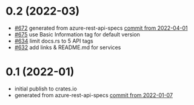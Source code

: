 # 0.2 (2022-03)

- [#672](https://github.com/Azure/azure-sdk-for-rust/pull/672) generated from azure-rest-api-specs [commit from 2022-04-01](https://github.com/Azure/azure-rest-api-specs/commit/48d85585897aa6ed448ca689b094e60377a25cb7)
- [#675](https://github.com/Azure/azure-sdk-for-rust/pull/675) use Basic Information tag for default version
- [#634](https://github.com/Azure/azure-sdk-for-rust/issues/634) limit docs.rs to 5 API tags
- [#632](https://github.com/Azure/azure-sdk-for-rust/issues/632) add links & README.md for services

# 0.1 (2022-01)

- initial publish to crates.io
- generated from azure-rest-api-specs [commit from 2022-01-07](https://github.com/Azure/azure-rest-api-specs/commit/068f1ecdf3abb35a6a329a7b270c45df4d9c57a4)
